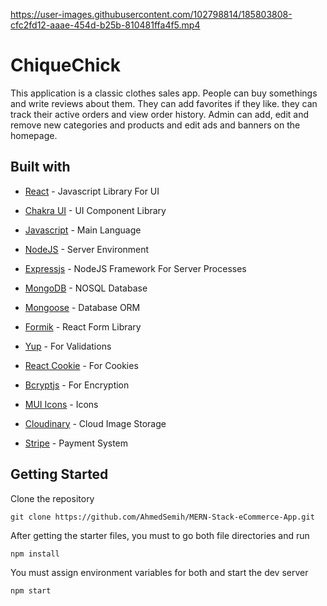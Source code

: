 https://user-images.githubusercontent.com/102798814/185803808-cfc2fd12-aaae-454d-b25b-810481ffa4f5.mp4

# ChiqueChick

This application is a classic clothes sales app. People can buy somethings and write reviews about them.
They can add favorites if they like. they can track their active orders and view order history.
Admin can add, edit and remove new categories and products and  edit ads and banners on the homepage.

## Built with

- [React](https://reactjs.org/) - Javascript Library For UI

- [Chakra UI](https://chakra-ui.com/) - UI Component Library

- [Javascript](https://www.javascript.com/) - Main Language

- [NodeJS](https://nodejs.org/en/) - Server Environment

- [Expressjs](https://expressjs.com/) - NodeJS Framework For Server Processes

- [MongoDB](https://www.mongodb.com/) - NOSQL Database

- [Mongoose](https://mongoosejs.com/) - Database ORM

- [Formik](https://formik.org/) - React Form Library

- [Yup](https://www.npmjs.com/package/yup) - For Validations

- [React Cookie](https://www.npmjs.com/package/react-cookie) - For Cookies

- [Bcryptjs](https://www.npmjs.com/package/bcryptjs) - For Encryption

- [MUI Icons](https://mui.com/material-ui/material-icons/) - Icons

- [Cloudinary](https://cloudinary.com/) - Cloud Image Storage

- [Stripe](https://stripe.com/) - Payment System

## Getting Started

Clone the repository

```
git clone https://github.com/AhmedSemih/MERN-Stack-eCommerce-App.git
```

After getting the starter files, you must to go both file directories and run

```
npm install
```

You must assign environment variables for both and start the dev server

```
npm start
```
